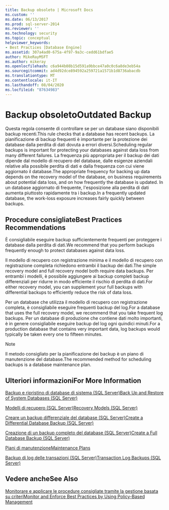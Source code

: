 ```yaml
---
title: Backup obsoleto | Microsoft Docs
ms.custom: ''
ms.date: 06/13/2017
ms.prod: sql-server-2014
ms.reviewer: ''
ms.technology: security
ms.topic: conceptual
helpviewer_keywords:
- Best Practices [Database Engine]
ms.assetid: 307a4ad0-675a-4f97-9a3c-cedd61bdfae5
author: MikeRayMSFT
ms.author: mikeray
ms.openlocfilehash: c6a944b08b15d591a9bbce47a0c0c6a8de3eb54a
ms.sourcegitcommit: ad4d92dce894592a259721a1571b1d8736abacdb
ms.translationtype: MT
ms.contentlocale: it-IT
ms.lasthandoff: 08/04/2020
ms.locfileid: "87634983"
---
```

# <a name="outdated-backup"></a><span data-ttu-id="0ba6c-102">Backup obsoleto</span><span class="sxs-lookup"><span data-stu-id="0ba6c-102">Outdated Backup</span></span>
  <span data-ttu-id="0ba6c-103">Questa regola consente di controllare se per un database siano disponibili backup recenti.</span><span class="sxs-lookup"><span data-stu-id="0ba6c-103">This rule checks that a database has recent backups.</span></span> <span data-ttu-id="0ba6c-104">La pianificazione di backup frequenti è importante per la protezione dei database dalla perdita di dati dovuta a errori diversi.</span><span class="sxs-lookup"><span data-stu-id="0ba6c-104">Scheduling regular backups is important for protecting your databases against data loss from many different failures.</span></span> <span data-ttu-id="0ba6c-105">La frequenza più appropriata per il backup dei dati dipende dal modello di recupero del database, dalle esigenze aziendali relative alla possibile perdita di dati e dalla frequenza con cui viene aggiornato il database.</span><span class="sxs-lookup"><span data-stu-id="0ba6c-105">The appropriate frequency for backing up data depends on the recovery model of the database, on business requirements about potential data loss, and on how frequently the database is updated.</span></span> <span data-ttu-id="0ba6c-106">In un database aggiornato di frequente, l'esposizione alla perdita di dati aumenta piuttosto rapidamente tra i backup.</span><span class="sxs-lookup"><span data-stu-id="0ba6c-106">In a frequently updated database, the work-loss exposure increases fairly quickly between backups.</span></span>  
  
## <a name="best-practices-recommendations"></a><span data-ttu-id="0ba6c-107">Procedure consigliate</span><span class="sxs-lookup"><span data-stu-id="0ba6c-107">Best Practices Recommendations</span></span>  
 <span data-ttu-id="0ba6c-108">È consigliabile eseguire backup sufficientemente frequenti per proteggere i database dalla perdita di dati.</span><span class="sxs-lookup"><span data-stu-id="0ba6c-108">We recommend that you perform backups frequently enough to protect databases against data loss.</span></span>  
  
 <span data-ttu-id="0ba6c-109">Il modello di recupero con registrazione minima e il modello di recupero con registrazione completa richiedono entrambi il backup dei dati.</span><span class="sxs-lookup"><span data-stu-id="0ba6c-109">The simple recovery model and full recovery model both require data backups.</span></span> <span data-ttu-id="0ba6c-110">Per entrambi i modelli, è possibile aggiungere ai backup completi backup differenziali per ridurre in modo efficiente il rischio di perdita di dati.</span><span class="sxs-lookup"><span data-stu-id="0ba6c-110">For either recovery model, you can supplement your full backups with differential backups to efficiently reduce the risk of data loss.</span></span>  
  
 <span data-ttu-id="0ba6c-111">Per un database che utilizza il modello di recupero con registrazione completa, è consigliabile eseguire frequenti backup del log.</span><span class="sxs-lookup"><span data-stu-id="0ba6c-111">For a database that uses the full recovery model, we recommend that you take frequent log backups.</span></span> <span data-ttu-id="0ba6c-112">Per un database di produzione che contiene dati molto importanti, è in genere consigliabile eseguire backup del log ogni quindici minuti.</span><span class="sxs-lookup"><span data-stu-id="0ba6c-112">For a production database that contains very important data, log backups would typically be taken every one to fifteen minutes.</span></span>  
  
> [!NOTE]  
>  <span data-ttu-id="0ba6c-113">Il metodo consigliato per la pianificazione dei backup è un piano di manutenzione del database.</span><span class="sxs-lookup"><span data-stu-id="0ba6c-113">The recommended method for scheduling backups is a database maintenance plan.</span></span>  
  
## <a name="for-more-information"></a><span data-ttu-id="0ba6c-114">Ulteriori informazioni</span><span class="sxs-lookup"><span data-stu-id="0ba6c-114">For More Information</span></span>  
 [<span data-ttu-id="0ba6c-115">Backup e ripristino di database di sistema &#40;SQL Server&#41;</span><span class="sxs-lookup"><span data-stu-id="0ba6c-115">Back Up and Restore of System Databases &#40;SQL Server&#41;</span></span>](../backup-restore/back-up-and-restore-of-system-databases-sql-server.md)  
  
 [<span data-ttu-id="0ba6c-116">Modelli di recupero &#40;SQL Server&#41;</span><span class="sxs-lookup"><span data-stu-id="0ba6c-116">Recovery Models &#40;SQL Server&#41;</span></span>](../backup-restore/recovery-models-sql-server.md)  
  
 [<span data-ttu-id="0ba6c-117">Creare un backup differenziale del database &#40;SQL Server&#41;</span><span class="sxs-lookup"><span data-stu-id="0ba6c-117">Create a Differential Database Backup &#40;SQL Server&#41;</span></span>](../backup-restore/create-a-differential-database-backup-sql-server.md)  
  
 [<span data-ttu-id="0ba6c-118">Creazione di un backup completo del database &#40;SQL Server&#41;</span><span class="sxs-lookup"><span data-stu-id="0ba6c-118">Create a Full Database Backup &#40;SQL Server&#41;</span></span>](../backup-restore/create-a-full-database-backup-sql-server.md)  
  
 [<span data-ttu-id="0ba6c-119">Piani di manutenzione</span><span class="sxs-lookup"><span data-stu-id="0ba6c-119">Maintenance Plans</span></span>](../maintenance-plans/maintenance-plans.md)  
  
 [<span data-ttu-id="0ba6c-120">Backup di log delle transazioni &#40;SQL Server&#41;</span><span class="sxs-lookup"><span data-stu-id="0ba6c-120">Transaction Log Backups &#40;SQL Server&#41;</span></span>](../backup-restore/transaction-log-backups-sql-server.md)  
  
## <a name="see-also"></a><span data-ttu-id="0ba6c-121">Vedere anche</span><span class="sxs-lookup"><span data-stu-id="0ba6c-121">See Also</span></span>  
 [<span data-ttu-id="0ba6c-122">Monitorare e applicare le procedure consigliate tramite la gestione basata su criteri</span><span class="sxs-lookup"><span data-stu-id="0ba6c-122">Monitor and Enforce Best Practices by Using Policy-Based Management</span></span>](monitor-and-enforce-best-practices-by-using-policy-based-management.md)  
  
  
